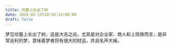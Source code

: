 ```yaml
---
title: 坟墓上长出了树
date: 2020-02-15T20:54:12+08:00
draft: false
---
```


梦见坟墓上长出了树，这是大吉之兆，尤其是对企业家、商人和上班族而言，是非常吉利的梦，意味着梦者将有很大的财运，并且名声大噪。

